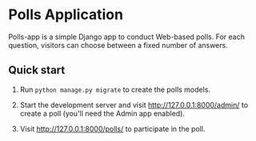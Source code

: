 # Polls Application

Polls-app is a simple Django app to conduct Web-based polls. For each
question, visitors can choose between a fixed number of answers.

Quick start
-----------

1. Run `python manage.py migrate` to create the polls models.

2. Start the development server and visit http://127.0.0.1:8000/admin/
   to create a poll (you'll need the Admin app enabled).

3. Visit http://127.0.0.1:8000/polls/ to participate in the poll.
